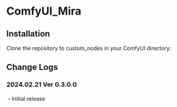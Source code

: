 # ComfyUI_Mira

## Installation
Clone the repository to custom_nodes in your ComfyUI directory:

## Change Logs
### 2024.02.21 Ver 0.3.0.0
・Initial release
